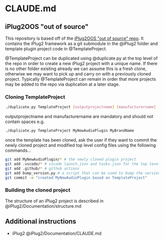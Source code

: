 # CLAUDE.md

## iPlug2OOS "out of source"

This repository is based off of the [iPlug2OOS "out of source" repo](https://github.com/iPlug2/iPlug2OOS.git). It contains the iPlug2 framework as a git submodule in the @iPlug2 folder and template plugin project code in @TemplateProject.

@TemplateProject can be duplicated using @duplicate.py at the top level of the repo in order to create a new iPlug2 project with a unique name. If there is no other folder existing already we can assume this is a fresh clone, otherwise we may want to pick up and carry on with a previously cloned project. Typically @TemplateProject can remain in order that more projects may be added to the repo via duplication at a later stage.

### Cloning TemplateProject

```bash
./duplicate.py TemplateProject [outputprojectname] [manufacturername]
```

outputprojectname and manufacturername are mandatory and should not contain spaces e.g.

```bash
./duplicate.py TemplateProject MyNewAudioPlugin MyBrandName
```

once the template has been cloned, ask the user if they want to commit the newly cloned project and modified top level config files using the following commands...

```bash
git add MyNewAudioPlugin/* # the newly cloned plugin project
git add .vscode/* # vscode launch.json and tasks.json for the top level iPlug2OOS.code-workspace file
git add .github/* # github actions
git add bump_version.py # a script that can be used to bump the version number in  
git commit -m "created MyNewAudioPlugin based on TemplateProject"
```

### Building the cloned project

The structure of an iPlug2 project is described in @iPlug2/Documentation/structure.md

## Additional instructions
- iPlug2 @iPlug2/Documentation/CLAUDE.md
